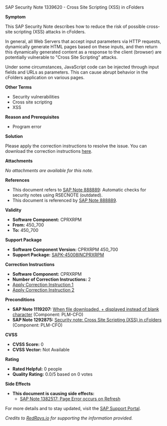 SAP Security Note 1339620 - Cross Site Scripting (XSS) in cFolders

**Symptom**

This SAP Security Note describes how to reduce the risk of possible cross-site scripting (XSS) attacks in cFolders.

In general, all Web Servers that accept input parameters via HTTP requests, dynamically generate HTML pages based on these inputs, and then return this dynamically generated content as a response to the client (browser) are potentially vulnerable to "Cross Site Scripting" attacks.

Under some circumstances, JavaScript code can be injected through input fields and URLs as parameters. This can cause abrupt behavior in the cFolders application on various pages.

**Other Terms**

- Security vulnerabilities
- Cross site scripting
- XSS

**Reason and Prerequisites**

- Program error

**Solution**

Please apply the correction instructions to resolve the issue. You can download the correction instructions [here](https://me.sap.com/corrins/0001339620/381).

**Attachments**

_No attachments are available for this note._

**References**

- This document refers to [SAP Note 888889](https://me.sap.com/notes/888889): Automatic checks for security notes using RSECNOTE (outdated).
- This document is referenced by [SAP Note 888889](https://me.sap.com/notes/888889).

**Validity**

- **Software Component:** CPRXRPM
- **From:** 450_700
- **To:** 450_700

**Support Package**

- **Software Component Version:** CPRXRPM 450_700
- **Support Package:** [SAPK-45008INCPRXRPM](https://me.sap.com/supportpackage/SAPK-45008INCPRXRPM)

**Correction Instructions**

- **Software Component:** CPRXRPM
- **Number of Correction Instructions:** 2
- [Apply Correction Instruction 1](https://me.sap.com/corrins/0001339620/381)
- [Apply Correction Instruction 2](https://me.sap.com/corrins/0001339620/381)

**Preconditions**

- **SAP Note 1119207:** [When file downloaded, + displayed instead of blank character](https://me.sap.com/notes/1119207) (Component: PLM-CFO)
- **SAP Note 1292875:** [Security note: Cross Site Scripting (XSS) in cFolders](https://me.sap.com/notes/1292875) (Component: PLM-CFO)

**CVSS**

- **CVSS Score:** 0
- **CVSS Vector:** Not Available

**Rating**

- **Rated Helpful:** 0 people
- **Quality Rating:** 0.0/5 based on 0 votes

**Side Effects**

- **This document is causing side effects:**
  - [SAP Note 1382517: Page Error occurs on Refresh](https://me.sap.com/notes/0001382517)

For more details and to stay updated, visit the [SAP Support Portal](https://me.sap.com/).

*Credits to [RedRays.io](https://redrays.io) for supporting the information provided.*